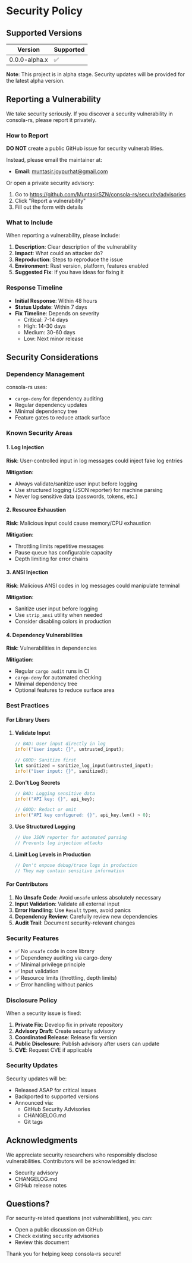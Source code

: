 # Security Policy

## Supported Versions

| Version | Supported |
| ------- | ------------------ |
| 0.0.0-alpha.x | :white_check_mark: |

**Note**: This project is in alpha stage. Security updates will be provided for the latest alpha version.

## Reporting a Vulnerability

We take security seriously. If you discover a security vulnerability in consola-rs, please report it privately.

### How to Report

**DO NOT** create a public GitHub issue for security vulnerabilities.

Instead, please email the maintainer at:

- **Email**: <muntasir.joypurhat@gmail.com>

Or open a private security advisory:

1. Go to <https://github.com/MuntasirSZN/consola-rs/security/advisories>
1. Click "Report a vulnerability"
1. Fill out the form with details

### What to Include

When reporting a vulnerability, please include:

1. **Description**: Clear description of the vulnerability
1. **Impact**: What could an attacker do?
1. **Reproduction**: Steps to reproduce the issue
1. **Environment**: Rust version, platform, features enabled
1. **Suggested Fix**: If you have ideas for fixing it

### Response Timeline

- **Initial Response**: Within 48 hours
- **Status Update**: Within 7 days
- **Fix Timeline**: Depends on severity
  - Critical: 7-14 days
  - High: 14-30 days
  - Medium: 30-60 days
  - Low: Next minor release

## Security Considerations

### Dependency Management

consola-rs uses:

- `cargo-deny` for dependency auditing
- Regular dependency updates
- Minimal dependency tree
- Feature gates to reduce attack surface

### Known Security Areas

#### 1. Log Injection

**Risk**: User-controlled input in log messages could inject fake log entries

**Mitigation**:

- Always validate/sanitize user input before logging
- Use structured logging (JSON reporter) for machine parsing
- Never log sensitive data (passwords, tokens, etc.)

#### 2. Resource Exhaustion

**Risk**: Malicious input could cause memory/CPU exhaustion

**Mitigation**:

- Throttling limits repetitive messages
- Pause queue has configurable capacity
- Depth limiting for error chains

#### 3. ANSI Injection

**Risk**: Malicious ANSI codes in log messages could manipulate terminal

**Mitigation**:

- Sanitize user input before logging
- Use `strip_ansi` utility when needed
- Consider disabling colors in production

#### 4. Dependency Vulnerabilities

**Risk**: Vulnerabilities in dependencies

**Mitigation**:

- Regular `cargo audit` runs in CI
- `cargo-deny` for automated checking
- Minimal dependency tree
- Optional features to reduce surface area

### Best Practices

#### For Library Users

1. **Validate Input**

   ```rust
   // BAD: User input directly in log
   info!("User input: {}", untrusted_input);

   // GOOD: Sanitize first
   let sanitized = sanitize_log_input(untrusted_input);
   info!("User input: {}", sanitized);
   ```

1. **Don't Log Secrets**

   ```rust
   // BAD: Logging sensitive data
   info!("API key: {}", api_key);

   // GOOD: Redact or omit
   info!("API key configured: {}", api_key.len() > 0);
   ```

1. **Use Structured Logging**

   ```rust
   // Use JSON reporter for automated parsing
   // Prevents log injection attacks
   ```

1. **Limit Log Levels in Production**

   ```rust
   // Don't expose debug/trace logs in production
   // They may contain sensitive information
   ```

#### For Contributors

1. **No Unsafe Code**: Avoid `unsafe` unless absolutely necessary
1. **Input Validation**: Validate all external input
1. **Error Handling**: Use `Result` types, avoid panics
1. **Dependency Review**: Carefully review new dependencies
1. **Audit Trail**: Document security-relevant changes

### Security Features

- ✅ No `unsafe` code in core library
- ✅ Dependency auditing via cargo-deny
- ✅ Minimal privilege principle
- ✅ Input validation
- ✅ Resource limits (throttling, depth limits)
- ✅ Error handling without panics

### Disclosure Policy

When a security issue is fixed:

1. **Private Fix**: Develop fix in private repository
1. **Advisory Draft**: Create security advisory
1. **Coordinated Release**: Release fix version
1. **Public Disclosure**: Publish advisory after users can update
1. **CVE**: Request CVE if applicable

### Security Updates

Security updates will be:

- Released ASAP for critical issues
- Backported to supported versions
- Announced via:
  - GitHub Security Advisories
  - CHANGELOG.md
  - Git tags

## Acknowledgments

We appreciate security researchers who responsibly disclose vulnerabilities. Contributors will be acknowledged in:

- Security advisory
- CHANGELOG.md
- GitHub release notes

## Questions?

For security-related questions (not vulnerabilities), you can:

- Open a public discussion on GitHub
- Check existing security advisories
- Review this document

Thank you for helping keep consola-rs secure!
